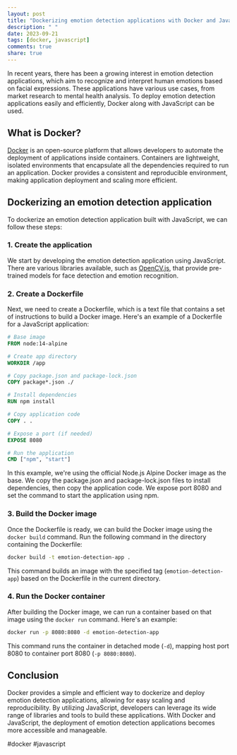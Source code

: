 ```yaml
---
layout: post
title: "Dockerizing emotion detection applications with Docker and Javascript"
description: " "
date: 2023-09-21
tags: [docker, javascript]
comments: true
share: true
---
```


In recent years, there has been a growing interest in emotion detection applications, which aim to recognize and interpret human emotions based on facial expressions. These applications have various use cases, from market research to mental health analysis. To deploy emotion detection applications easily and efficiently, Docker along with JavaScript can be used.

## What is Docker?
[Docker](https://www.docker.com/) is an open-source platform that allows developers to automate the deployment of applications inside containers. Containers are lightweight, isolated environments that encapsulate all the dependencies required to run an application. Docker provides a consistent and reproducible environment, making application deployment and scaling more efficient.

## Dockerizing an emotion detection application

To dockerize an emotion detection application built with JavaScript, we can follow these steps:

### 1. Create the application
We start by developing the emotion detection application using JavaScript. There are various libraries available, such as [OpenCV.js](https://docs.opencv.org/3.4/d5/d10/tutorial_js_root.html), that provide pre-trained models for face detection and emotion recognition.

### 2. Create a Dockerfile
Next, we need to create a Dockerfile, which is a text file that contains a set of instructions to build a Docker image. Here's an example of a Dockerfile for a JavaScript application:

```Dockerfile
# Base image
FROM node:14-alpine

# Create app directory
WORKDIR /app

# Copy package.json and package-lock.json
COPY package*.json ./

# Install dependencies
RUN npm install

# Copy application code
COPY . .

# Expose a port (if needed)
EXPOSE 8080

# Run the application
CMD ["npm", "start"]
```

In this example, we're using the official Node.js Alpine Docker image as the base. We copy the package.json and package-lock.json files to install dependencies, then copy the application code. We expose port 8080 and set the command to start the application using npm.

### 3. Build the Docker image
Once the Dockerfile is ready, we can build the Docker image using the `docker build` command. Run the following command in the directory containing the Dockerfile:

```bash
docker build -t emotion-detection-app .
```

This command builds an image with the specified tag (`emotion-detection-app`) based on the Dockerfile in the current directory.

### 4. Run the Docker container
After building the Docker image, we can run a container based on that image using the `docker run` command. Here's an example:

```bash
docker run -p 8080:8080 -d emotion-detection-app
```

This command runs the container in detached mode (`-d`), mapping host port 8080 to container port 8080 (`-p 8080:8080`).

## Conclusion
Docker provides a simple and efficient way to dockerize and deploy emotion detection applications, allowing for easy scaling and reproducibility. By utilizing JavaScript, developers can leverage its wide range of libraries and tools to build these applications. With Docker and JavaScript, the deployment of emotion detection applications becomes more accessible and manageable.

#docker #javascript